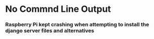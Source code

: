 # No Commnd Line Output
### Raspberry Pi kept crashing when attempting to install the django server files and alternatives
